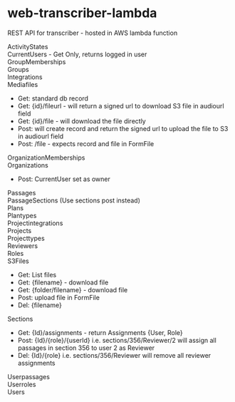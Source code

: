 # web-transcriber-lambda
REST API for transcriber - hosted in AWS lambda function

ActivityStates  
CurrentUsers - Get Only, returns logged in user  
GroupMemberships  
Groups  
Integrations  
Mediafiles   
- Get:  standard db record  
- Get:  {id}/fileurl - will return a signed url to download S3 file in audiourl field  
- Get:  {id}/file - will download the file directly  
- Post: will create record and return the signed url to upload the file to S3 in audiourl field  
- Post: /file - expects record and file in FormFile 

OrganizationMemberships  
Organizations  
- Post: CurrentUser set as owner  

Passages  
PassageSections (Use sections post instead)  
Plans  
Plantypes  
Projectintegrations  
Projects  
Projecttypes  
Reviewers  
Roles  
S3Files  
- Get: List files  
- Get: {filename} - download file  
- Get: {folder/filename} - download file  
- Post: upload file in FormFile  
- Del:  {filename}  

Sections   
- Get: {Id}/assignments - return Assignments {User, Role}  
- Post: {Id}/{role}/{userId} i.e. sections/356/Reviewer/2  will assign all passages in section 356 to user 2 as Reviewer  
- Del:  {Id}/{role}          i.e. sections/356/Reviewer will remove all reviewer assignments  

Userpassages  
Userroles  
Users  
